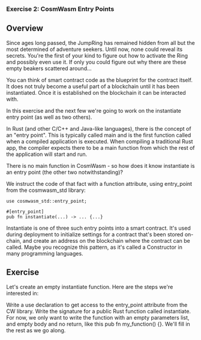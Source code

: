 ### Exercise 2: CosmWasm Entry Points

## Overview
Since ages long passed, the JumpRing has remained hidden from all but the most determined of adventure seekers. Until now, none could reveal its secrets. You're the first of your kind to figure out how to activate the Ring and possibly even use it. If only you could figure out why there are these empty beakers scattered around…

You can think of smart contract code as the blueprint for the contract itself. It does not truly become a useful part of a blockchain until it has been instantiated. Once it is established on the blockchain it can be interacted with.

In this exercise and the next few we're going to work on the instantiate entry point (as well as two others).

In Rust (and other C/C++ and Java-like languages), there is the concept of an "entry point". This is typically called main and is the first function called when a compiled application is executed. When compiling a traditional Rust app, the compiler expects there to be a main function from which the rest of the application will start and run.

There is no main function in CosmWasm - so how does it know instantiate is an entry point (the other two notwithstanding)?

We instruct the code of that fact with a function attribute, using entry_point from the cosmwasm_std library:

```
use cosmwasm_std::entry_point;

#[entry_point]
pub fn instantiate(...) -> ... {...}
```
Instantiate is one of three such entry points into a smart contract. It's used during deployment to initialize settings for a contract that's been stored on-chain, and create an address on the blockchain where the contract can be called. Maybe you recognize this pattern, as it's called a Constructor in many programming languages.


## Exercise
Let's create an empty instantiate function. Here are the steps we're interested in:

Write a use declaration to get access to the entry_point attribute from the CW library.
Write the signature for a public Rust function called instantiate. For now, we only want to write the function with an empty parameters list, and empty body and no return, like this pub fn my_function() {}. We'll fill in the rest as we go along.

